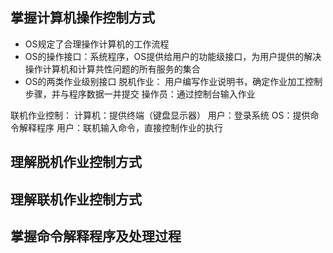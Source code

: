 ## 掌握计算机操作控制方式
* OS规定了合理操作计算机的工作流程
* OS的操作接口：系统程序，OS提供给用户的功能级接口，为用户提供的解决操作计算机和计算共性问题的所有服务的集合
* OS的两类作业级别接口
脱机作业：
用户编写作业说明书，确定作业加工控制步骤，并与程序数据一并提交
操作员：通过控制台输入作业

联机作业控制：
计算机：提供终端（键盘显示器）
用户：登录系统
OS：提供命令解释程序
用户：联机输入命令，直接控制作业的执行


## 理解脱机作业控制方式

## 理解联机作业控制方式

## 掌握命令解释程序及处理过程